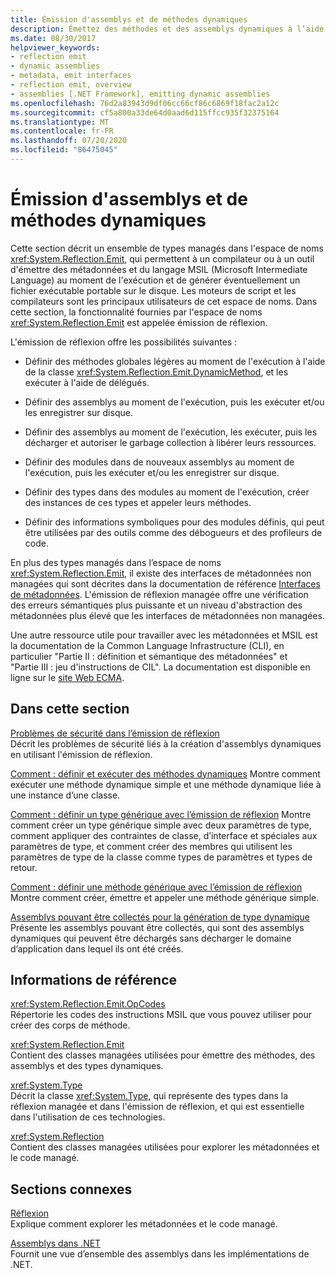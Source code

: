 ```yaml
---
title: Émission d'assemblys et de méthodes dynamiques
description: Émettez des méthodes et des assemblys dynamiques à l’aide de l’espace de noms System. Reflection. Emit, qui permet à un compilateur ou à un outil d’émettre des métadonnées et du code MSIL au moment de l’exécution.
ms.date: 08/30/2017
helpviewer_keywords:
- reflection emit
- dynamic assemblies
- metadata, emit interfaces
- reflection emit, overview
- assemblies [.NET Framework], emitting dynamic assemblies
ms.openlocfilehash: 76d2a83943d9df06cc66cf86c6869f18fac2a12c
ms.sourcegitcommit: cf5a800a33de64d0aad6d115ffcc935f32375164
ms.translationtype: MT
ms.contentlocale: fr-FR
ms.lasthandoff: 07/20/2020
ms.locfileid: "86475045"
---
```

# <a name="emitting-dynamic-methods-and-assemblies"></a>Émission d'assemblys et de méthodes dynamiques

Cette section décrit un ensemble de types managés dans l'espace de noms <xref:System.Reflection.Emit>, qui permettent à un compilateur ou à un outil d'émettre des métadonnées et du langage MSIL (Microsoft Intermediate Language) au moment de l'exécution et de générer éventuellement un fichier exécutable portable sur le disque. Les moteurs de script et les compilateurs sont les principaux utilisateurs de cet espace de noms. Dans cette section, la fonctionnalité fournies par l'espace de noms <xref:System.Reflection.Emit> est appelée émission de réflexion.  
  
L'émission de réflexion offre les possibilités suivantes :  
  
- Définir des méthodes globales légères au moment de l'exécution à l'aide de la classe <xref:System.Reflection.Emit.DynamicMethod>, et les exécuter à l'aide de délégués.  
  
- Définir des assemblys au moment de l'exécution, puis les exécuter et/ou les enregistrer sur disque.  
  
- Définir des assemblys au moment de l'exécution, les exécuter, puis les décharger et autoriser le garbage collection à libérer leurs ressources.  
  
- Définir des modules dans de nouveaux assemblys au moment de l'exécution, puis les exécuter et/ou les enregistrer sur disque.  
  
- Définir des types dans des modules au moment de l'exécution, créer des instances de ces types et appeler leurs méthodes.  
  
- Définir des informations symboliques pour des modules définis, qui peut être utilisées par des outils comme des débogueurs et des profileurs de code.  
  
En plus des types managés dans l’espace de noms <xref:System.Reflection.Emit>, il existe des interfaces de métadonnées non managées qui sont décrites dans la documentation de référence [Interfaces de métadonnées](../unmanaged-api/metadata/metadata-interfaces.md). L'émission de réflexion managée offre une vérification des erreurs sémantiques plus puissante et un niveau d'abstraction des métadonnées plus élevé que les interfaces de métadonnées non managées.  
  
Une autre ressource utile pour travailler avec les métadonnées et MSIL est la documentation de la Common Language Infrastructure (CLI), en particulier "Partie II : définition et sémantique des métadonnées" et "Partie III : jeu d'instructions de CIL". La documentation est disponible en ligne sur le [site Web ECMA](https://www.ecma-international.org/publications/standards/Ecma-335.htm).  
  
## <a name="in-this-section"></a>Dans cette section
  
[Problèmes de sécurité dans l’émission de réflexion](security-issues-in-reflection-emit.md)  
Décrit les problèmes de sécurité liés à la création d'assemblys dynamiques en utilisant l'émission de réflexion.  

[Comment : définir et exécuter des méthodes dynamiques](how-to-define-and-execute-dynamic-methods.md) Montre comment exécuter une méthode dynamique simple et une méthode dynamique liée à une instance d’une classe.

[Comment : définir un type générique avec l’émission de réflexion](how-to-define-a-generic-type-with-reflection-emit.md) Montre comment créer un type générique simple avec deux paramètres de type, comment appliquer des contraintes de classe, d’interface et spéciales aux paramètres de type, et comment créer des membres qui utilisent les paramètres de type de la classe comme types de paramètres et types de retour.

[Comment : définir une méthode générique avec l’émission de réflexion](how-to-define-a-generic-method-with-reflection-emit.md) Montre comment créer, émettre et appeler une méthode générique simple.

[Assemblys pouvant être collectés pour la génération de type dynamique](collectible-assemblies.md) Présente les assemblys pouvant être collectés, qui sont des assemblys dynamiques qui peuvent être déchargés sans décharger le domaine d’application dans lequel ils ont été créés.
  
## <a name="reference"></a>Informations de référence  

<xref:System.Reflection.Emit.OpCodes>  
Répertorie les codes des instructions MSIL que vous pouvez utiliser pour créer des corps de méthode.  
  
<xref:System.Reflection.Emit>  
Contient des classes managées utilisées pour émettre des méthodes, des assemblys et des types dynamiques.  
  
<xref:System.Type>  
Décrit la classe <xref:System.Type>, qui représente des types dans la réflexion managée et dans l'émission de réflexion, et qui est essentielle dans l'utilisation de ces technologies.  
  
<xref:System.Reflection>  
Contient des classes managées utilisées pour explorer les métadonnées et le code managé.  
  
## <a name="related-sections"></a>Sections connexes  

[Réflexion](reflection.md)  
Explique comment explorer les métadonnées et le code managé.  
  
[Assemblys dans .NET](../../standard/assembly/index.md)  
Fournit une vue d’ensemble des assemblys dans les implémentations de .NET.
